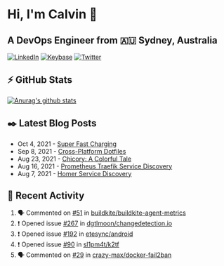 # Hi, I'm Calvin 🍭
## A DevOps Engineer from 🇦🇺 Sydney, Australia</h3>

[![LinkedIn](https://img.shields.io/badge/-c–bui-0077B5?style=flat-square&labelColor=0077B5&logo=LinkedIn&logoColor=white)](https://www.linkedin.com/in/c-bui/)
[![Keybase](https://img.shields.io/badge/-calvinbui-ff6f21?style=flat-square&labelColor=ff6f21&logo=Keybase&logoColor=white)](https://keybase.io/calvinbui)
[![Twitter](https://img.shields.io/badge/-ASAPCalvin-1DA1F2?style=flat-square&labelColor=1DA1F2&logo=Twitter&logoColor=white)](https://twitter.com/ASAPCalvin)

<!-- https://github.com/rishavanand/github-profilinator -->
## ⚡ GitHub Stats
[![Anurag's github stats](https://github-readme-stats.vercel.app/api?username=calvinbui&count_private=true&hide_title=true)](https://github.com/anuraghazra/github-readme-stats)

<!-- https://github.com/gautamkrishnar/blog-post-workflow -->
## ✒️ Latest Blog Posts

<!-- BLOG-POST-LIST:START -->
- Oct 4, 2021 - [Super Fast Charging](https://calvin.me/super-fast-charging)
- Sep 8, 2021 - [Cross-Platform Dotfiles](https://calvin.me/cross-platform-dotfiles)
- Aug 23, 2021 - [Chicory: A Colorful Tale](https://calvin.me/chicory)
- Aug 16, 2021 - [Prometheus Traefik Service Discovery](https://calvin.me/prometheus-traefik-service-discovery)
- Aug 7, 2021 - [Homer Service Discovery](https://calvin.me/homer-service-discovery)

<!-- BLOG-POST-LIST:END -->

## 🏃‍ Recent Activity

<!--START_SECTION:activity-->
1. 🗣 Commented on [#51](https://github.com/buildkite/buildkite-agent-metrics/issues/51) in [buildkite/buildkite-agent-metrics](https://github.com/buildkite/buildkite-agent-metrics)
2. ❗️ Opened issue [#267](https://github.com/dgtlmoon/changedetection.io/issues/267) in [dgtlmoon/changedetection.io](https://github.com/dgtlmoon/changedetection.io)
3. ❗️ Opened issue [#192](https://github.com/etesync/android/issues/192) in [etesync/android](https://github.com/etesync/android)
4. ❗️ Opened issue [#90](https://github.com/sl1pm4t/k2tf/issues/90) in [sl1pm4t/k2tf](https://github.com/sl1pm4t/k2tf)
5. 🗣 Commented on [#29](https://github.com/crazy-max/docker-fail2ban/issues/29) in [crazy-max/docker-fail2ban](https://github.com/crazy-max/docker-fail2ban)
<!--END_SECTION:activity-->
